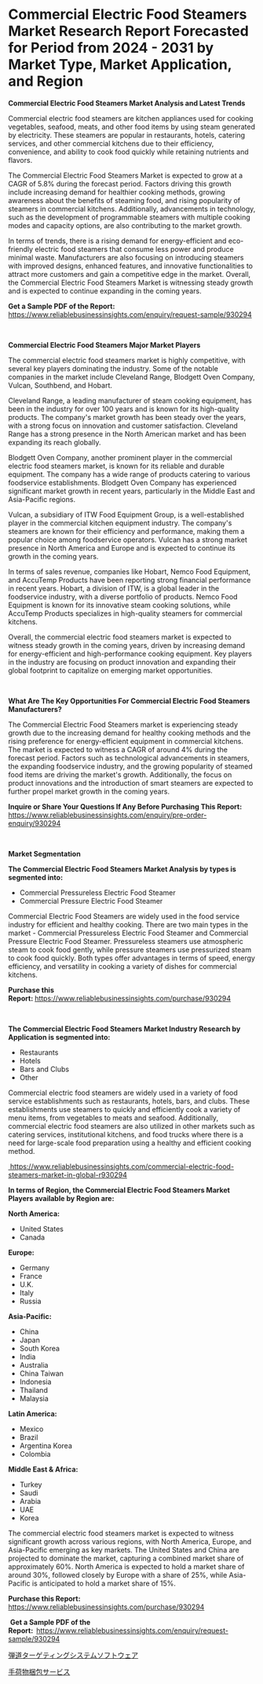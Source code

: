 <p><h1>Commercial Electric Food Steamers Market Research Report Forecasted for Period from 2024 -  2031 by Market Type, Market Application, and Region</h1></p><p><strong>Commercial Electric Food Steamers Market Analysis and Latest Trends</strong></p>
<p><p>Commercial electric food steamers are kitchen appliances used for cooking vegetables, seafood, meats, and other food items by using steam generated by electricity. These steamers are popular in restaurants, hotels, catering services, and other commercial kitchens due to their efficiency, convenience, and ability to cook food quickly while retaining nutrients and flavors.</p><p>The Commercial Electric Food Steamers Market is expected to grow at a CAGR of 5.8% during the forecast period. Factors driving this growth include increasing demand for healthier cooking methods, growing awareness about the benefits of steaming food, and rising popularity of steamers in commercial kitchens. Additionally, advancements in technology, such as the development of programmable steamers with multiple cooking modes and capacity options, are also contributing to the market growth.</p><p>In terms of trends, there is a rising demand for energy-efficient and eco-friendly electric food steamers that consume less power and produce minimal waste. Manufacturers are also focusing on introducing steamers with improved designs, enhanced features, and innovative functionalities to attract more customers and gain a competitive edge in the market. Overall, the Commercial Electric Food Steamers Market is witnessing steady growth and is expected to continue expanding in the coming years.</p></p>
<p><strong>Get a Sample PDF of the Report:&nbsp;</strong> <a href="https://www.reliablebusinessinsights.com/enquiry/request-sample/930294">https://www.reliablebusinessinsights.com/enquiry/request-sample/930294</a></p>
<p>&nbsp;</p>
<p><strong>Commercial Electric Food Steamers Major Market Players</strong></p>
<p><p>The commercial electric food steamers market is highly competitive, with several key players dominating the industry. Some of the notable companies in the market include Cleveland Range, Blodgett Oven Company, Vulcan, Southbend, and Hobart.</p><p>Cleveland Range, a leading manufacturer of steam cooking equipment, has been in the industry for over 100 years and is known for its high-quality products. The company's market growth has been steady over the years, with a strong focus on innovation and customer satisfaction. Cleveland Range has a strong presence in the North American market and has been expanding its reach globally.</p><p>Blodgett Oven Company, another prominent player in the commercial electric food steamers market, is known for its reliable and durable equipment. The company has a wide range of products catering to various foodservice establishments. Blodgett Oven Company has experienced significant market growth in recent years, particularly in the Middle East and Asia-Pacific regions.</p><p>Vulcan, a subsidiary of ITW Food Equipment Group, is a well-established player in the commercial kitchen equipment industry. The company's steamers are known for their efficiency and performance, making them a popular choice among foodservice operators. Vulcan has a strong market presence in North America and Europe and is expected to continue its growth in the coming years.</p><p>In terms of sales revenue, companies like Hobart, Nemco Food Equipment, and AccuTemp Products have been reporting strong financial performance in recent years. Hobart, a division of ITW, is a global leader in the foodservice industry, with a diverse portfolio of products. Nemco Food Equipment is known for its innovative steam cooking solutions, while AccuTemp Products specializes in high-quality steamers for commercial kitchens.</p><p>Overall, the commercial electric food steamers market is expected to witness steady growth in the coming years, driven by increasing demand for energy-efficient and high-performance cooking equipment. Key players in the industry are focusing on product innovation and expanding their global footprint to capitalize on emerging market opportunities.</p></p>
<p>&nbsp;</p>
<p><strong>What Are The Key Opportunities For Commercial Electric Food Steamers Manufacturers?</strong></p>
<p><p>The Commercial Electric Food Steamers market is experiencing steady growth due to the increasing demand for healthy cooking methods and the rising preference for energy-efficient equipment in commercial kitchens. The market is expected to witness a CAGR of around 4% during the forecast period. Factors such as technological advancements in steamers, the expanding foodservice industry, and the growing popularity of steamed food items are driving the market's growth. Additionally, the focus on product innovations and the introduction of smart steamers are expected to further propel market growth in the coming years.</p></p>
<p><strong>Inquire or Share Your Questions If Any Before Purchasing This Report:</strong> <a href="https://www.reliablebusinessinsights.com/enquiry/pre-order-enquiry/930294">https://www.reliablebusinessinsights.com/enquiry/pre-order-enquiry/930294</a></p>
<p>&nbsp;</p>
<p><strong>Market Segmentation</strong></p>
<p><strong>The Commercial Electric Food Steamers Market Analysis by types is segmented into:</strong></p>
<p><ul><li>Commercial Pressureless Electric Food Steamer</li><li>Commercial Pressure Electric Food Steamer</li></ul></p>
<p><p>Commercial Electric Food Steamers are widely used in the food service industry for efficient and healthy cooking. There are two main types in the market - Commercial Pressureless Electric Food Steamer and Commercial Pressure Electric Food Steamer. Pressureless steamers use atmospheric steam to cook food gently, while pressure steamers use pressurized steam to cook food quickly. Both types offer advantages in terms of speed, energy efficiency, and versatility in cooking a variety of dishes for commercial kitchens.</p></p>
<p><strong>Purchase this Report:&nbsp;</strong><a href="https://www.reliablebusinessinsights.com/purchase/930294">https://www.reliablebusinessinsights.com/purchase/930294</a></p>
<p>&nbsp;</p>
<p><strong>The Commercial Electric Food Steamers Market Industry Research by Application is segmented into:</strong></p>
<p><ul><li>Restaurants</li><li>Hotels</li><li>Bars and Clubs</li><li>Other</li></ul></p>
<p><p>Commercial electric food steamers are widely used in a variety of food service establishments such as restaurants, hotels, bars, and clubs. These establishments use steamers to quickly and efficiently cook a variety of menu items, from vegetables to meats and seafood. Additionally, commercial electric food steamers are also utilized in other markets such as catering services, institutional kitchens, and food trucks where there is a need for large-scale food preparation using a healthy and efficient cooking method.</p></p>
<p><a href="https://www.reliablebusinessinsights.com/commercial-electric-food-steamers-market-in-global-r930294">&nbsp;https://www.reliablebusinessinsights.com/commercial-electric-food-steamers-market-in-global-r930294</a></p>
<p><strong>In terms of Region, the Commercial Electric Food Steamers Market Players available by Region are:</strong></p>
<p>
    <p> <strong> North America: </strong>
        <ul>
            <li>United States</li>
            <li>Canada</li>
        </ul>
        </p> 
    <p> <strong> Europe: </strong>
        <ul>
            <li>Germany</li>
            <li>France</li>
            <li>U.K.</li>
            <li>Italy</li>
            <li>Russia</li>
        </ul>
        </p> 
    <p> <strong> Asia-Pacific: </strong>
        <ul>
            <li>China</li>
            <li>Japan</li>
            <li>South Korea</li>
            <li>India</li>
            <li>Australia</li>
            <li>China Taiwan</li>
            <li>Indonesia</li>
            <li>Thailand</li>
            <li>Malaysia</li>
        </ul>
        </p> 
    <p> <strong> Latin America: </strong>
        <ul>
            <li>Mexico</li>
            <li>Brazil</li>
            <li>Argentina Korea</li>
            <li>Colombia</li>
        </ul>
        </p> 
    <p> <strong> Middle East & Africa: </strong>
        <ul>
            <li>Turkey</li>
            <li>Saudi</li>
            <li>Arabia</li>
            <li>UAE</li>
            <li>Korea</li>
        </ul>
    </p>
    </p>
<p><p>The commercial electric food steamers market is expected to witness significant growth across various regions, with North America, Europe, and Asia-Pacific emerging as key markets. The United States and China are projected to dominate the market, capturing a combined market share of approximately 60%. North America is expected to hold a market share of around 30%, followed closely by Europe with a share of 25%, while Asia-Pacific is anticipated to hold a market share of 15%.</p></p>
<p><strong>Purchase this Report: </strong><a href="https://www.reliablebusinessinsights.com/purchase/930294">https://www.reliablebusinessinsights.com/purchase/930294</a></p>
<p>&nbsp;<strong>Get a Sample PDF of the Report:&nbsp;&nbsp;</strong><a href="https://www.reliablebusinessinsights.com/enquiry/request-sample/930294">https://www.reliablebusinessinsights.com/enquiry/request-sample/930294</a></p>
<p><strong></strong></p>
<p><p><a href="https://github.com/HershelKris/Market-Research-Report-List-1/blob/main/346776183895.md">弾道ターゲティングシステムソフトウェア</a></p><p><a href="https://github.com/CarlieShields/Market-Research-Report-List-1/blob/main/483811383894.md">手荷物梱包サービス</a></p></p>